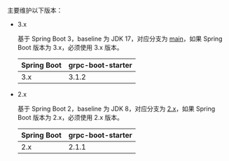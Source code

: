 主要维护以下版本：

- 3.x

    基于 Spring Boot 3，baseline 为 JDK 17，对应分支为 [main](https://github.com/DanielLiu1123/grpc-starter/)，如果 Spring Boot 版本为 3.x，必须使用 3.x 版本。
        
    | Spring Boot | grpc-boot-starter |
    |-------------|-------------------|
    | 3.x         | 3.1.2             |

- 2.x

    基于 Spring Boot 2，baseline 为 JDK 8，对应分支为 [2.x](https://github.com/DanielLiu1123/grpc-starter/tree/2.x)，如果 Spring Boot 版本为 2.x，必须使用 2.x 版本。

    | Spring Boot | grpc-boot-starter |
    |-------------|-------------------|
    | 2.x         | 2.1.1             |
